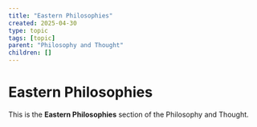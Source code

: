```yaml
---
title: "Eastern Philosophies"
created: 2025-04-30
type: topic
tags: [topic]
parent: "Philosophy and Thought"
children: []
---
```


# Eastern Philosophies

This is the **Eastern Philosophies** section of the Philosophy and Thought.
